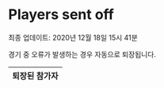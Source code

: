 # Players sent off
최종 업데이트: 2020년 12월 18일 15시 41분


경기 중 오류가 발생하는 경우 자동으로 퇴장됩니다.


| 퇴장된 참가자 |
|:---:|